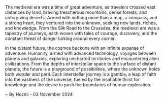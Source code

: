 
The medieval era was a time of great adventure, as travelers crossed vast distances by land, braving treacherous mountains, dense forests, and unforgiving deserts. Armed with nothing more than a map, a compass, and a strong heart, they ventured into the unknown, seeking new lands, riches, and knowledge. From the Silk Road to the Crusades, the medieval era was a tapestry of journeys, each woven with tales of courage, discovery, and the constant threat of danger lurking around every corner. 

In the distant future, the cosmos beckons with an infinite expanse of adventure. Humanity, armed with advanced technology, voyages between planets and galaxies, exploring uncharted territories and encountering alien civilizations. From the depths of interstellar space to the surface of distant planets, the future is a playground of possibilities, where the unknown holds both wonder and peril. Each interstellar journey is a gamble, a leap of faith into the vastness of the universe, fueled by the insatiable thirst for knowledge and the desire to push the boundaries of human exploration. 

~ By Hozmi - 03 November 2024
